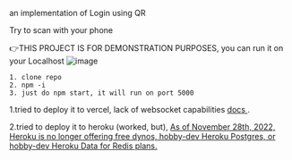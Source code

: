 an implementation of Login using QR

Try to scan with your phone

	
&#128073;THIS PROJECT IS FOR DEMONSTRATION PURPOSES, you can run it on your Localhost
![image](https://github.com/myanpetra99/scan-to-pass-demo/assets/57763111/6cd19f2c-d910-47e8-b5fa-22fb91760831)

```
1. clone repo
2. npm -i
3. just do npm start, it will run on port 5000
```

1.tried to deploy it to vercel, lack of websocket capabilities  [docs ](https://vercel.com/docs/platform/limits#websockets).

2.tried to deploy it to heroku (worked, but), [As of November 28th, 2022, Heroku is no longer offering free dynos, hobby-dev Heroku Postgres, or hobby-dev Heroku Data for Redis plans.](https://devcenter.heroku.com/changelog-items/2502)
